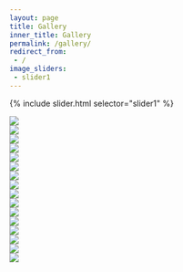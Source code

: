 ```yaml
---
layout: page
title: Gallery
inner_title: Gallery
permalink: /gallery/
redirect_from:
 - /
image_sliders:
 - slider1
---
```


{% include slider.html selector="slider1" %}

<div class="main_block">
    <div class="inner_block">
        <a href="/assets/images/gallery/japanese_room.jpg"><img src="/assets/images/gallery/japanese_room.jpg"></a>
    </div>
    <div class="inner_block">
        <a href="/assets/images/gallery/vr_gallery.jpg"><img src="/assets/images/gallery/vr_gallery.jpg"></a>
    </div>
</div>

<div class="main_block">
    <div class="inner_block">
        <a href="/assets/images/gallery/fireplace_room_detail.jpg"><img src="/assets/images/gallery/fireplace_room_detail.jpg"></a>
    </div>
    <div class="inner_block">
        <a href="/assets/images/gallery/fireplace_room.jpg"><img src="/assets/images/gallery/fireplace_room.jpg"></a>
    </div>
</div>

<div class="main_block">
    <div class="inner_block">
        <a href="/assets/images/gallery/metals.jpg"><img src="/assets/images/gallery/metals.jpg"></a>
    </div>
    <div class="inner_block">
        <a href="/assets/images/gallery/transmissive.jpg"><img src="/assets/images/gallery/transmissive.jpg"></a>
    </div>
</div>

<div class="main_block">
    <div class="inner_block">
        <a href="/assets/images/gallery/ior.jpg"><img src="/assets/images/gallery/ior.jpg"></a>
    </div>
    <div class="inner_block">
        <a href="/assets/images/gallery/coffee.jpg"><img src="/assets/images/gallery/coffee.jpg"></a>
    </div>
</div>

<div class="main_block">
    <div class="inner_block">
        <a href="/assets/images/gallery/waterbottle_metal.jpg"><img src="/assets/images/gallery/waterbottle_metal.jpg"></a>
    </div>
    <div class="inner_block">
        <a href="/assets/images/gallery/waterbottle_plastic.jpg"><img src="/assets/images/gallery/waterbottle_plastic.jpg"></a>
    </div>
</div>

<div class="main_block">
    <div class="inner_block">
        <a href="/assets/images/gallery/shoe_blue.jpg"><img src="/assets/images/gallery/shoe_blue.jpg"></a>
    </div>
    <div class="inner_block">
        <a href="/assets/images/gallery/shoe_pink.jpg"><img src="/assets/images/gallery/shoe_pink.jpg"></a>
    </div>
</div>

<div class="main_block">
    <div class="inner_block">
        <a href="/assets/images/gallery/shoe_black.jpg"><img src="/assets/images/gallery/shoe_black.jpg"></a>
    </div>
    <div class="inner_block">
        <a href="/assets/images/gallery/wall_two_halves.jpg"><img src="/assets/images/gallery/wall_two_halves.jpg"></a>
    </div>
</div>

<div class="main_block">
    <div class="inner_block">
        <a href="/assets/images/gallery/alliance_ring.jpg"><img src="/assets/images/gallery/alliance_ring.jpg"></a>
    </div>
    <div class="inner_block">
        <a href="/assets/images/gallery/alpha_blend_mode_test.jpg"><img src="/assets/images/gallery/alpha_blend_mode_test.jpg"></a>
    </div>
</div>
